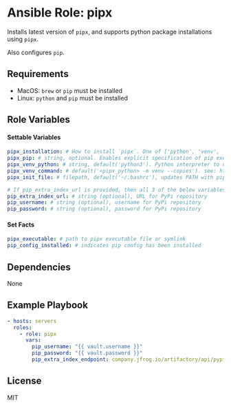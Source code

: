 # Ansible Role: pipx

Installs latest version of `pipx`, and supports python package installations using `pipx`.

Also configures `pip`.

## Requirements

- MacOS: `brew` or `pip` must be installed
- Linux: `python` and `pip` must be installed

## Role Variables

#### Settable Variables
```yaml
pipx_installation: # How to install `pipx`. One of ['python', 'venv', 'brew'], default('brew' if MacOS else 'python').
pipx_pip: # string, optional. Enables explicit specification of pip executable to use.
pipx_venv_python: # string, default('python3'). Python interpreter to use to install `pipx` and optional venv. Resolved via PATH, unless absolute filepath is given.
pipx_venv_command: # default('<pipx_python> -m venv --copies'). see: https://docs.ansible.com/ansible/latest/collections/ansible/builtin/pip_module.html#parameter-virtualenv_command
pipx_init_file: # filepath, default('~/.bashrc'), updates PATH with pipx completions & apps (+ executable, for venv installation).

# If pip_extra_index_url is provided, then all 3 of the below variables above must be provided.
pip_extra_index_url: # string (optional), URL for PyPi repository
pip_username: # string (optional), username for PyPi repository
pip_password: # string (optional), password for PyPi repository
```

#### Set Facts
```yaml
pipx_executable: # path to pipx executable file or symlink
pip_config_installed: # indicates pip config has been installed
```

## Dependencies

None

## Example Playbook
```yaml
- hosts: servers
  roles:
    - role: pipx
      vars:
        pip_username: "{{ vault.username }}"
        pip_password: "{{ vault.password }}"
        pip_extra_index_endpoint: company.jfrog.io/artifactory/api/pypi/pypi/simple
```

## License

MIT

